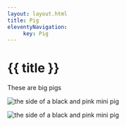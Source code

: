 ```yaml
---
layout: layout.html
title: Pig
eleventyNavigation:
     key: Pig
---
```

# {{ title }}

<div class="minipigtext">

<p>These are big pigs</p>

</div>

<div class="minipigs1">

![the side of a black and pink mini pig](../images/pig_1.jpg)

</div>

<div class="minipigs2">

![the side of a black and pink mini pig](../images/pig_2.jpg)

</div>
